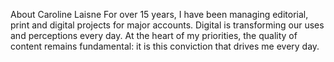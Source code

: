 About Caroline Laisne
For over 15 years, I have been managing editorial, print and digital projects for major accounts. Digital is transforming our uses and perceptions every day. At the heart of my priorities, the quality of content remains fundamental: it is this conviction that drives me every day.
